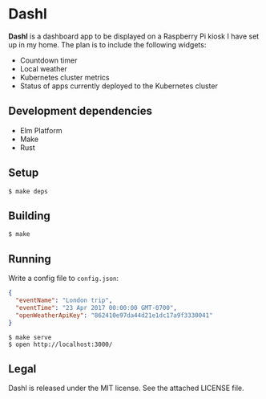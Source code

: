 # Dashl

**Dashl** is a dashboard app to be displayed on a Raspberry Pi kiosk I have set up in my home.
The plan is to include the following widgets:

* Countdown timer
* Local weather
* Kubernetes cluster metrics
* Status of apps currently deployed to the Kubernetes cluster

## Development dependencies

* Elm Platform
* Make
* Rust

## Setup

```
$ make deps
```

## Building

```
$ make
```

## Running

Write a config file to `config.json`:

``` json
{
  "eventName": "London trip",
  "eventTime": "23 Apr 2017 00:00:00 GMT-0700",
  "openWeatherApiKey": "862410e97da44d21e1dc17a9f3330041"
}
```

```
$ make serve
$ open http://localhost:3000/
```

## Legal

Dashl is released under the MIT license.
See the attached LICENSE file.
